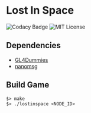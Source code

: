 # Lost In Space

![Codacy Badge](https://api.codacy.com/project/badge/Grade/35f56fe893724fb191f8de137196fda1)
![MIT License](https://img.shields.io/badge/license-MIT-blue.svg)

## Dependencies

-  [GL4Dummies](https://www.github.com/noalien/gl4dummies)  
-  [nanomsg](https://www.github.com/nanomsg/nanomsg)  

## Build Game

```
$> make
$> ./lostinspace <NODE_ID>
```
